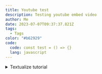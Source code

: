 ```yaml
---
title: Youtube test
description: Testing youtube embed video
author: Me
date: 2023-07-07T09:37:37.821Z
tags:
  - Tags
color: "#b62929"
code:
  code: const test = () => {}
  lang: javascript
---
```


<details>
  <summary>Textualize tutorial</summary>

C﻿heck this out

<iframe width="560" height="315" src=https://www.youtube.com/embed/xtgNjiLhGjY title="YouTube video player" frameborder="0" allow="accelerometer; autoplay; clipboard-write; encrypted-media; gyroscope; picture-in-picture; web-share" allowfullscreen></iframe>

</details>
